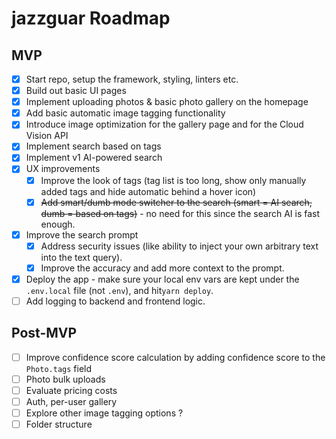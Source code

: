 # jazzguar Roadmap

## MVP

- [x] Start repo, setup the framework, styling, linters etc.
- [x] Build out basic UI pages
- [x] Implement uploading photos & basic photo gallery on the homepage
- [x] Add basic automatic image tagging functionality
- [x] Introduce image optimization for the gallery page and for the Cloud Vision API
- [x] Implement search based on tags
- [x] Implement v1 AI-powered search
- [x] UX improvements
  - [x] Improve the look of tags (tag list is too long, show only manually added tags and hide automatic behind a hover icon)
  - [x] ~~Add smart/dumb mode switcher to the search (smart = AI search, dumb = based on tags)~~ - no need for this since the search AI is fast enough.
- [x] Improve the search prompt
  - [x] Address security issues (like ability to inject your own arbitrary text into the text query).
  - [x] Improve the accuracy and add more context to the prompt.
- [x] Deploy the app - make sure your local env vars are kept under the `.env.local` file (not `.env`), and hit`yarn deploy`.
- [ ] Add logging to backend and frontend logic.

## Post-MVP

- [ ] Improve confidence score calculation by adding confidence score to the `Photo.tags` field
- [ ] Photo bulk uploads
- [ ] Evaluate pricing costs
- [ ] Auth, per-user gallery
- [ ] Explore other image tagging options ?
- [ ] Folder structure
